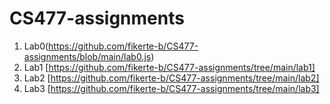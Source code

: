 # CS477-assignments
1. Lab0(https://github.com/fikerte-b/CS477-assignments/blob/main/lab0.js)
2. Lab1 [https://github.com/fikerte-b/CS477-assignments/tree/main/lab1]
3. Lab2 [https://github.com/fikerte-b/CS477-assignments/tree/main/lab2]
4. Lab3 [https://github.com/fikerte-b/CS477-assignments/tree/main/lab3]